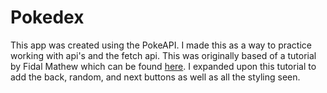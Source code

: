 # Pokedex

This app was created using the PokeAPI. I made this as a way to practice working with api's and the fetch api. This was originally based of a tutorial by Fidal Mathew which can be found [here](https://dev.to/fidalmathew/build-pokemon-finder-using-react-and-pokeapi-5b5k). I expanded upon this tutorial to add the back, random, and next buttons as well as all the styling seen. 
